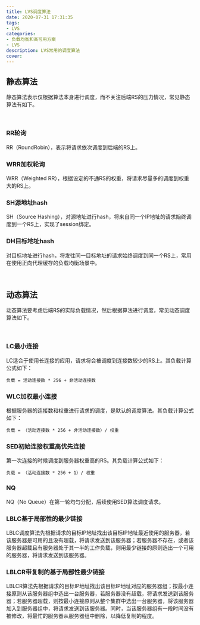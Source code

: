 ```yaml
---
title: LVS调度算法
date: 2020-07-31 17:31:35
tags:
- LVS
categories:
- 负载均衡和高可用方案
- LVS
description: LVS常用的调度算法
cover: 
---
```




## 静态算法

静态算法表示仅根据算法本身进行调度，而不关注后端RS的压力情况，常见静态算法有如下。

<br>



### RR轮询

RR（RoundRobin），表示将请求依次调度到后端的RS上。



### WRR加权轮询

WRR（Weighted RR），根据设定的不通RS的权重，将请求尽量多的调度到权重大的RS上。



### SH源地址hash

SH（Source Hashing），对源地址进行hash，将来自同一个IP地址的请求始终调度到一个RS上，实现了session绑定。



### DH目标地址hash

对目标地址进行hash，将发往同一目标地址的请求始终调度到同一个RS上，常用在使用正向代理缓存的负载均衡场景中。

<br>



## 动态算法

动态算法要考虑后端RS的实际负载情况，然后根据算法进行调度，常见动态调度算法如下。

<br>



### LC最小连接

LC适合于使用长连接的应用，请求将会被调度到连接数较少的RS上。其负载计算公式如下：

```
负载 = 活动连接数 * 256 + 非活动连接数
```






### WLC加权最小连接

根据服务器的连接数和权重进行请求的调度，是默认的调度算法。其负载计算公式如下：

```
负载 = （活动连接数 * 256 + 非活动连接数）/ 权重
```






### SED初始连接权重高优先连接

第一次连接的时候调度到服务器权重高的RS。其负载计算公式如下：

```
负载 = （活动连接数 * 256 + 1）/ 权重
```






### NQ

NQ（No Queue）在第一轮均匀分配，后续使用SED算法调度请求。



### LBLC基于局部性的最少链接

LBLC调度算法先根据请求的目标IP地址找出该目标IP地址最近使用的服务器，若该服务器是可用的且没有超载，将请求发送到该服务器；若服务器不存在，或者该服务器超载且有服务器处于其一半的工作负载，则用最少链接的原则选出一个可用的服务器，将请求发送到该服务器。



### LBLCR带复制的基于局部性最少链接

LBLCR算法先根据请求的目标IP地址找出该目标IP地址对应的服务器组；按最小连接原则从该服务器组中选出一台服务器，若服务器没有超载，将请求发送到该服务器；若服务器超载，则按最小连接原则从整个集群中选出一台服务器，将该服务器加入到服务器组中，将请求发送到该服务器。同时，当该服务器组有一段时间没有被修改，将最忙的服务器从服务器组中删除，以降低复制的程度。

